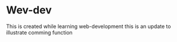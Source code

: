# Wev-dev
This is created while learning web-development
this is an update to illustrate comming function
